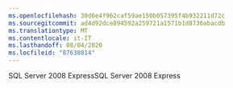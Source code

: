 ```yaml
---
ms.openlocfilehash: 30d6e4f962caf59ae150b057395f4b932211d72c
ms.sourcegitcommit: ad4d92dce894592a259721a1571b1d8736abacdb
ms.translationtype: MT
ms.contentlocale: it-IT
ms.lasthandoff: 08/04/2020
ms.locfileid: "87638014"
---
```

<span data-ttu-id="f1fb8-101">SQL Server 2008 Express</span><span class="sxs-lookup"><span data-stu-id="f1fb8-101">SQL Server 2008 Express</span></span>
